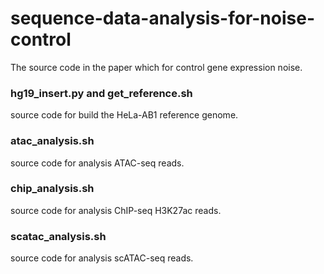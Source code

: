 # sequence-data-analysis-for-noise-control
The source code in the paper which for control gene expression noise.

### hg19_insert.py and get_reference.sh
source code for build the HeLa-AB1 reference genome.

### atac_analysis.sh
source code for analysis ATAC-seq reads.

### chip_analysis.sh
source code for analysis ChIP-seq H3K27ac reads.

### scatac_analysis.sh
source code for analysis scATAC-seq reads.
